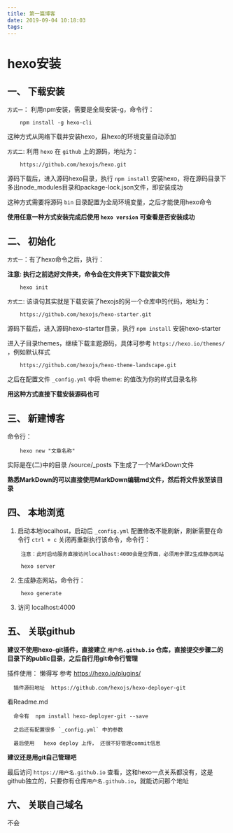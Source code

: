```yaml
---
title: 第一篇博客
date: 2019-09-04 10:18:03
tags:
---
```


# hexo安装

## 一、 下载安装

`方式一`： 利用npm安装，需要是全局安装-g，命令行：    
        
        npm install -g hexo-cli

这种方式从网络下载并安装hexo，且hexo的环境变量自动添加

`方式二`: 利用 `hexo` 在 `github` 上的源码，地址为： 

        https://github.com/hexojs/hexo.git

源码下载后，进入源码hexo目录，执行 `npm install` 安装hexo，将在源码目录下多出node_modules目录和package-lock.json文件，即安装成功

这种方式需要将源码 `bin` 目录配置为全局环境变量，之后才能使用hexo命令

**使用任意一种方式安装完成后使用 `hexo version` 可查看是否安装成功**


## 二、 初始化

`方式一`：有了hexo命令之后，执行：     

**注意: 执行之前选好文件夹，命令会在文件夹下下载安装文件**    

        hexo init

`方式二`: 该语句其实就是下载安装了hexojs的另一个仓库中的代码，地址为： 

        https://github.com/hexojs/hexo-starter.git

源码下载后，进入源码hexo-starter目录，执行 `npm install` 安装hexo-starter

进入子目录themes，继续下载主题源码，具体可参考 `https://hexo.io/themes/` ，例如默认样式

        https://github.com/hexojs/hexo-theme-landscape.git

之后在配置文件 `_config.yml` 中将 theme: 的值改为你的样式目录名称

**用这种方式直接下载安装源码也可**


## 三、 新建博客

命令行： 

        hexo new "文章名称"

实际是在(二)中的目录 /source/_posts 下生成了一个MarkDown文件    

**熟悉MarkDown的可以直接使用MarkDown编辑md文件，然后将文件放至该目录**


## 四、 本地浏览

1. 启动本地localhost，启动后 `_config.yml` 配置修改不能刷新，刷新需要在命令行 `ctrl + c` 关闭再重新执行该命令，命令行：        

        注意：此时启动服务直接访问localhost:4000会是空界面，必须用步骤2生成静态网站

        hexo server
    

2. 生成静态网站，命令行：    

        hexo generate

3. 访问 localhost:4000

## 五、 关联github

**建议不使用hexo-git插件，直接建立 `用户名.github.io` 仓库，直接提交步骤二的目录下的public目录，之后自行用git命令行管理**

插件使用： 懒得写  参考 https://hexo.io/plugins/
 
      插件源码地址  https://github.com/hexojs/hexo-deployer-git


看Readme.md


      命令有  npm install hexo-deployer-git --save

      之后还有配置很多 `_config.yml` 中的参数

      最后使用   hexo deploy 上传， 还很不好管理commit信息

**建议还是用git自己管理吧**


最后访问 `https://用户名.github.io` 查看，这和hexo一点关系都没有，这是github独立的，只要你有仓库`用户名.github.io`，就能访问那个地址

## 六、 关联自己域名

  不会

        